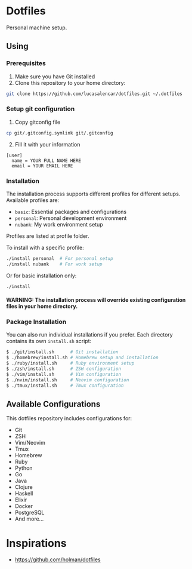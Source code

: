 # Dotfiles

Personal machine setup.

## Using

### Prerequisites

1. Make sure you have Git installed
2. Clone this repository to your home directory:
```bash
git clone https://github.com/lucasalencar/dotfiles.git ~/.dotfiles
```

### Setup git configuration

1. Copy gitconfig file
```bash
cp git/.gitconfig.symlink git/.gitconfig
```

2. Fill it with your information
```
[user]
  name = YOUR FULL NAME HERE
  email = YOUR EMAIL HERE
```

### Installation

The installation process supports different profiles for different setups. Available profiles are:
- `basic`: Essential packages and configurations
- `personal`: Personal development environment
- `nubank`: My work environment setup

Profiles are listed at profile folder.

To install with a specific profile:
```bash
./install personal  # For personal setup
./install nubank    # For work setup
```

Or for basic installation only:
```bash
./install
```

#### WARNING: The installation process will override existing configuration files in your home directory.

### Package Installation

You can also run individual installations if you prefer. Each directory contains its own `install.sh` script:

```bash
$ ./git/install.sh      # Git installation
$ ./homebrew/install.sh # Homebrew setup and installation
$ ./ruby/install.sh     # Ruby environment setup
$ ./zsh/install.sh      # ZSH configuration
$ ./vim/install.sh      # Vim configuration
$ ./nvim/install.sh     # Neovim configuration
$ ./tmux/install.sh     # Tmux configuration
```

## Available Configurations

This dotfiles repository includes configurations for:
- Git
- ZSH
- Vim/Neovim
- Tmux
- Homebrew
- Ruby
- Python
- Go
- Java
- Clojure
- Haskell
- Elixir
- Docker
- PostgreSQL
- And more...

# Inspirations

- https://github.com/holman/dotfiles

